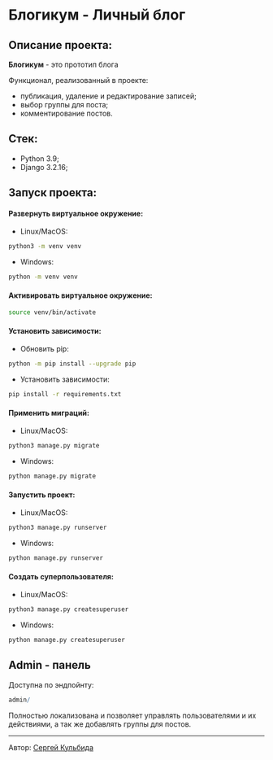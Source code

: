# Блогикум - Личный блог

## Описание проекта:

**Блогикум** - это прототип блога

Функционал, реализованный в проекте:
- публикация, удаление и редактирование записей;
- выбор группы для поста;
- комментирование постов.

## Стек:

- Python 3.9;
- Django 3.2.16;

## Запуск проекта:

#### Развернуть виртуальное окружение:
- Linux/MacOS:
```Bash
python3 -m venv venv
```

- Windows:
```Bash
python -m venv venv
```

#### Активировать виртуальное окружение:
```Bash
source venv/bin/activate
```

#### Установить зависимости:
- Обновить pip:
```Bash
python -m pip install --upgrade pip 
```

- Установить зависимости:
```Bash
pip install -r requirements.txt
```

#### Применить миграций:
- Linux/MacOS:
```Bash
python3 manage.py migrate
```

- Windows:
```Bash
python manage.py migrate
```


#### Запустить проект:
- Linux/MacOS:
```Bash
python3 manage.py runserver
```

- Windows:
```Bash
python manage.py runserver
```

#### Создать суперпользователя:
- Linux/MacOS:
```Bash
python3 manage.py createsuperuser
```

- Windows:
```Bash
python manage.py createsuperuser
```

## Admin - панель
Доступна по эндпойнту:
```r
admin/
```

Полностью локализована и позволяет управлять пользователями и их действиями, а так же добавлять группы для постов.

---
Автор: [Сергей Кульбида](https://github.com/SergeyKDEV)
